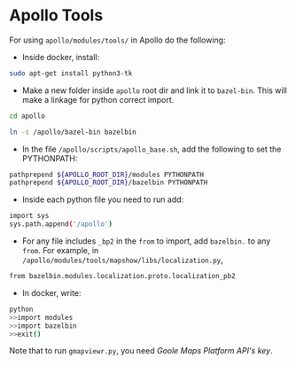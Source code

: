 # Apollo Tools

For using `apollo/modules/tools/` in Apollo do the following:

* Inside docker, install: 

```bash
sudo apt-get install python3-tk
```

* Make a new folder inside `apollo` root dir and link it to `bazel-bin`. This will make a linkage for python correct import.

```bash
cd apollo

ln -s /apollo/bazel-bin bazelbin
``` 

* In the file `/apollo/scripts/apollo_base.sh`, add the following to set the PYTHONPATH:

```bash
pathprepend ${APOLLO_ROOT_DIR}/modules PYTHONPATH
pathprepend ${APOLLO_ROOT_DIR}/bazelbin PYTHONPATH
```

* Inside each python file you need to run add:

```bash
import sys
sys.path.append('/apollo')
```

* For any file includes `_bp2` in the `from` to import, add `bazelbin.` to any `from`. For example, in `/apollo/modules/tools/mapshow/libs/localization.py`, 

```bash
from bazelbin.modules.localization.proto.localization_pb2
```

* In docker, write:

```bash
python
>>import modules
>>import bazelbin
>>exit()
```

Note that to run `gmapviewr.py`, you need _Goole Maps Platform API's key_.   

